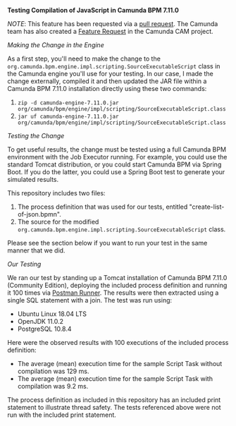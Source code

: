 **Testing Compilation of JavaScript in Camunda BPM 7.11.0**

*NOTE*: This feature has been requested via a [pull request](https://github.com/camunda/camunda-bpm-platform/pull/360). The Camunda team has also created a [Feature Request](https://app.camunda.com/jira/browse/CAM-10506) in the Camunda CAM project.

*Making the Change in the Engine*

As a first step, you'll need to make the change to the `org.camunda.bpm.engine.impl.scripting.SourceExecutableScript` class in the Camunda engine you'll use for your testing. In our case, I made the change externally, compiled it and then updated the JAR file within a Camunda BPM 7.11.0 installation directly using these two commands:

1. `zip -d camunda-engine-7.11.0.jar org/camunda/bpm/engine/impl/scripting/SourceExecutableScript.class`
2. `jar uf camunda-engine-7.11.0.jar org/camunda/bpm/engine/impl/scripting/SourceExecutableScript.class`

*Testing the Change*

To get useful results, the change must be tested using a full Camunda BPM environment with the Job Executor running. For example, you could use the standard Tomcat distribution, or you could start Camunda BPM via Spring Boot. If you do the latter, you could use a Spring Boot test to generate your simulated results. 

This repository includes two files: 

1. The process definition that was used for our tests, entitled "create-list-of-json.bpmn".
2. The source for the modified `org.camunda.bpm.engine.impl.scripting.SourceExecutableScript` class.

Please see the section below if you want to run your test in the same manner that we did.

*Our Testing*

We ran our test by standing up a Tomcat installation of Camunda BPM 7.11.0 (Community Edition), deploying the included process definition and running it 100 times via [Postman Runner](https://learning.getpostman.com/docs/postman/collection_runs/starting_a_collection_run/). The results were then extracted using a single SQL statement with a join. The test was run using:

- Ubuntu Linux 18.04 LTS
- OpenJDK 11.0.2
- PostgreSQL 10.8.4

Here were the observed results with 100 executions of the included process definition:

- The average (mean) execution time for the sample Script Task without compilation was 129 ms.
- The average (mean) execution time for the sample Script Task with compilation was 9.2 ms.

The process definition as included in this repository has an included print statement to illustrate thread safety. The tests referenced above were not run with the included print statement.